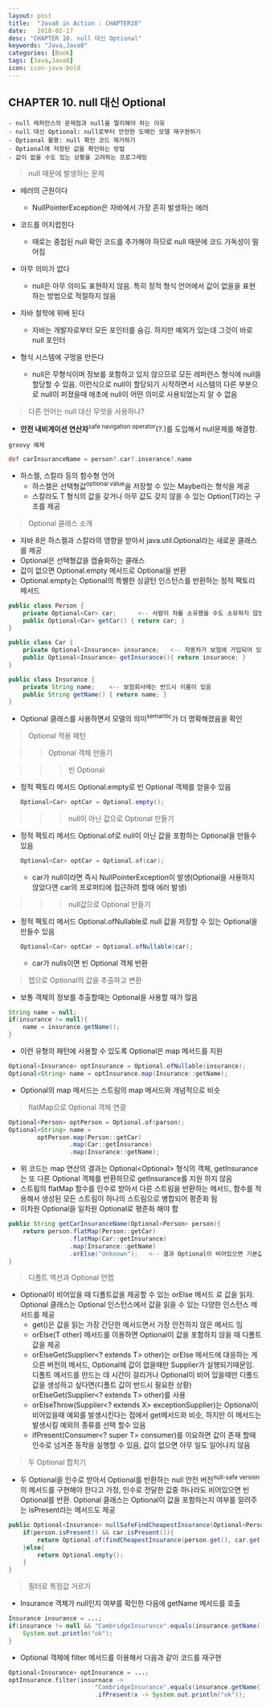 ```yaml
---
layout: post
title:  "Java8 in Action : CHAPTER10"
date:   2018-02-17
desc: "CHAPTER 10. null 대신 Optional"
keywords: "Java,Java8"
categories: [Book]
tags: [Java,Java8]
icon: icon-java-bold
---
```


## CHAPTER 10. null 대신 Optional

```text
- null 레퍼런스의 문제점과 null을 멀리해야 하는 이유
- null 대신 Optional: null로부터 안전한 도메인 모델 재구현하기
- Optional 활용: null 확인 코드 제거하기
- Optional에 저장된 값을 확인하는 방법
- 값이 없을 수도 있는 상황을 고려하는 프로그래밍
```

> null 때문에 발생하는 문제

- 에러의 근원이다
    - NullPointerException은 자바에서 가장 흔히 발생하는 에러
    
- 코드를 어지럽힌다
    - 때로는 중첩된 null 확인 코드를 추가해야 하므로 null 때문에 코드 가독성이 떨어짐
    
- 아무 의미가 없다
    - null은 아무 의미도 표현하지 않음. 특히 정적 형식 언어에서 값이 없을을 표현하는 방법으로 적절하지 않음
    
- 자바 철학에 위배 된다
    - 자바는 개발자로부터 모든 포인터를 숨김. 하지만 예외가 있는데 그것이 바로 null 포인터
    
- 형식 시스템에 구멍을 만든다
    - null은 무형식이며 정보를 포함하고 있지 않으므로 모든 레퍼런스 형식에 null을 할당할 수 있음. 이런식으로 null이 할당되기 시작하면서
    시스템의 다른 부분으로 null이 퍼졌을때 애초에 null이 어떤 의미로 사용되었는지 알 수 없음
    
> 다른 언어는 null 대신 무엇을 사용하나?

- **안전 내비게이션 연산자**<sup>safe navigation operator</sup>(?.)를 도입해서 null문제를 해결함.

`groovy 예제`

```groovy
def carInsuranceName = person?.car?.inserance?.name
```

- 하스켈, 스칼라 등의 함수형 언어
    - 하스켈은 선택형값<sup>optional value</sup>을 저장할 수 있는 Maybe라는 형식을 제공
    - 스칼라도 T 형식의 값을 갖거나 아무 값도 갖지 않을 수 있는 Option[T]라는 구조를 제공
    
> Optional 클래스 소개

- 자바 8은 하스켈과 스칼라의 영향을 받아서 java.util.Optional<T>라는 새로운 클래스를 제공
- Optional은 선택형값을 캡슐화하는 클래스
- 값이 없으면 Optional.empty 메서드로 Optional을 반환
- Optional.empty는 Optional의 특별한 싱글턴 인스턴스를 반환하는 정적 팩토리 메서드

```java
public class Person {
    private Optional<Car> car;      <-- 사람이 차를 소유했을 수도 소유하지 않았을 수도 있으므로 Optional에 정의
    public Optional<Car> getCar() { return car; }
}

public class Car {
    private Optional<Insurance> insurance;   <-- 자동차가 보험에 가입되어 있을 수도 가입되어 있지 않았을 수도 있으므로 Optional에 정의
    public Optional<Insurance> getInsurance(){ return insurance; }
}

public class Insurance {
    private String name;    <-- 보험회사에는 반드시 이름이 있음
    public String getName() { return name; }
}
```
    
- Optional 클래스를 사용하면서 모델의 의미<sup>semantic</sup>가 더 명확해졌음을 확인


> Optional 적용 패턴

>> Optional 객체 만들기

>>> 빈 Optional

- 정적 팩토리 메서드 Optional.empty로 빈 Optional 객체를 얻을수 있음
        
    ```java
    Optional<Car> optCar = Optional.empty();
    ```
    
>>> null이 아닌 값으로 Optional 만들기

- 정적 팩토리 메서드 Optional.of로 null이 아닌 값을 포함하는 Optional을 만들수 있음

    ```java
    Optional<Car> optCar = Optional.of(car);
    ```

    - car가 null이라면 즉시 NullPointerException이 발생(Optional을 사용하지 않았다면 car의 프로퍼티에 접근하려 할때 에러 발생)

>>> null값으로 Optional 만들기

- 정적 팩토리 메서드 Optional.ofNullable로 null 값을 저장할 수 있는 Optional을 만들수 있음
    
    ```java
    Optional<Car> optCar = Optional.ofNullable(car);
    ``` 

    - car가 nulls이면 빈 Optional 객체 반환

> 맵으로 Optional의 값을 추출하고 변환

- 보통 객체의 정보를 추출할때는 Optional을 사용할 때가 많음

```java
String name = null;
if(insurance != null){
    name = insurance.getName();
}
```

- 이런 유형의 패턴에 사용할 수 있도록 Optional은 map 메서드를 지원

```java
Optional<Insurance> optInsurance = Optional.ofNullable(insurance);
Optional<String> name = optInsurance.map(Insurance::getName);
```

- Optional의 map 메서드는 스트림의 map 메서드와 개념적으로 비슷

> flatMap으로 Optional 객체 연결

```java
Optional<Person> optPerson = Optional.of(parson);
Optional<String> name = 
        optPerson.map(Person::getCar)
                 .map(Car::getInsurance)
                 .map(Insurance::getName);
```

- 위 코드는 map 연산의 결과는 Optional<Optional<Car>> 형식의 객체, getInsurance는 또 다른 Optional 객체를 반환하므로 
getInsurance를 지원 하지 않음
- 스트림의 flatMap 함수를 인수로 받아서 다른 스트림을 반환하는 메서드, 함수를 적용해서 생성된 모든 스트림이 하나의 스트림으로 병합되어 평준화 됨
- 이차원 Optional을 일차원 Optional로 평준화 해야 함

```java
public String getCarInsuranceName(Optional<Person> person){
    return person.flatMap(Person::getCar)
                 .flatMap(Car::getInsurance)
                 .map(Insurance::getName)
                 .orElse("Unknown");   <-- 결과 Optional이 비어있으면 기본값 사용
}
```

> 디폴트 액션과 Optional 언랩

- Optional이 비어있을 때 디폴트값을 제공할 수 있는 orElse 메서드 로 값을 읽자. Optional 클래스는 Optional 인스턴스에서 값을 읽을 수 있는 
다양한 인스턴스 메서드를 제공
    - get()은 값을 읽는 가장 간단한 메서드면서 가장 안전하지 않은 메서드 임
    - orElse(T other) 메서드를 이용하면 Optional이 값을 포함하지 않을 때 디폴트값을 제공
    - orElseGet(Supplier<? extends T> other)는 orElse 메서드에 대응하는 게으른 버전의 메서드, Optional에 값이 없을때만
    Supplier가 실행되기때문임. 디폴트 메서드를 만드는 데 시간이 걸리거나 Optional이 비어 있을때만 디폴드 값을 생성하고 
    싶다면(디폴트 값이 반드시 필요한 상황) orElseGet(Supplier<? extends T> other)를 사용
    - orElseThrow(Supplier<? extends X> exceptionSupplier)는 Optional이 비어있을때 예외를 발생시킨다는 접에서 get메서드와 비슷, 
    하지만 이 메서드는 발생시킬 예외의 종류를 선택 할수 있음
    - ifPresent(Consumer<? super T> consumer)를 이요하면 값이 존재 할때 인수로 넘겨준 동작을 실행할 수 있음, 
    값이 없으면 아무 일도 일어나지 않음
    
> 두 Optional 합치기

- 두 Optional을 인수로 받아서 Optional<Insurance>를 반환하는 null 안전 버전<sup>null-safe version</sup>의 메서드를 구현해야 한다고 가정,
인수로 전달한 값중 하나라도 비어있으면 빈 Optional<Insurance>를 반환. Optional 클래스는 Optional이 값을 포함하는지 여부를 알려주는 
isPresent라는 메서드도 제공

```java
public Optional<Insurance> nullSafeFindCheapestInsurance(Optional<Person> person, Optional<Car> car){
    if(person.isPresent() && car.isPresent()){
        return Optional.of(findCheapestInsurance(person.get(), car.get()));
    }else{
        return Optional.empty();
    }
}
```

> 필터로 특정값 거르기

- Insurance 객체가 null인지 여부를 확인한 다음에 getName 메서드를 호출

```java
Insurance insurance = ...;
if(insurance != null && "CambridgeInsurance".equals(insurance.getName())){
    System.out.println("ok");
}
```

- Optional 객체에 filter 메서드를 이용해서 다음과 같이 코드를 재구현 

```java
Optional<Insurance> optInsurance = ...;
optInsurance.filter(insurnace -> 
                        "CambridgeInsurance".equals(insurance.getName()))
                        .ifPresent(x -> System.out.println("ok"));
```